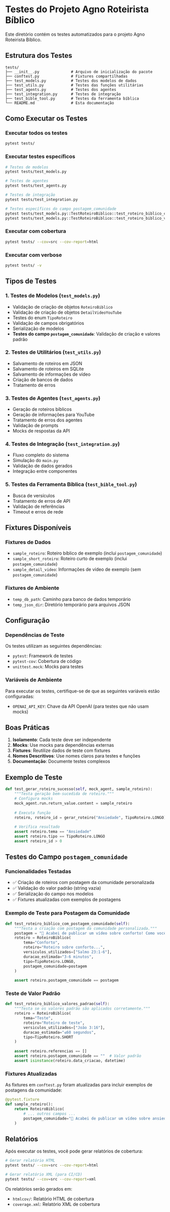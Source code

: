 # Testes do Projeto Agno Roteirista Bíblico

Este diretório contém os testes automatizados para o projeto Agno Roteirista Bíblico.

## Estrutura dos Testes

```
tests/
├── __init__.py              # Arquivo de inicialização do pacote
├── conftest.py              # Fixtures compartilhadas
├── test_models.py           # Testes dos modelos de dados
├── test_utils.py            # Testes das funções utilitárias
├── test_agents.py           # Testes dos agentes
├── test_integration.py      # Testes de integração
├── test_bible_tool.py       # Testes da ferramenta bíblica
└── README.md                # Esta documentação
```

## Como Executar os Testes

### Executar todos os testes
```bash
pytest tests/
```

### Executar testes específicos
```bash
# Testes de modelos
pytest tests/test_models.py

# Testes de agentes
pytest tests/test_agents.py

# Testes de integração
pytest tests/test_integration.py

# Testes específicos do campo postagem_comunidade
pytest tests/test_models.py::TestRoteiroBiblico::test_roteiro_biblico_com_postagem_comunidade
pytest tests/test_models.py::TestRoteiroBiblico::test_roteiro_biblico_valores_padrao
```

### Executar com cobertura
```bash
pytest tests/ --cov=src --cov-report=html
```

### Executar com verbose
```bash
pytest tests/ -v
```

## Tipos de Testes

### 1. Testes de Modelos (`test_models.py`)
- Validação de criação de objetos `RoteiroBiblico`
- Validação de criação de objetos `DetailVideoYouTube`
- Testes do enum `TipoRoteiro`
- Validação de campos obrigatórios
- Serialização de modelos
- **Testes do campo `postagem_comunidade`**: Validação de criação e valores padrão

### 2. Testes de Utilitários (`test_utils.py`)
- Salvamento de roteiros em JSON
- Salvamento de roteiros em SQLite
- Salvamento de informações de vídeo
- Criação de bancos de dados
- Tratamento de erros

### 3. Testes de Agentes (`test_agents.py`)
- Geração de roteiros bíblicos
- Geração de informações para YouTube
- Tratamento de erros dos agentes
- Validação de prompts
- Mocks de respostas da API

### 4. Testes de Integração (`test_integration.py`)
- Fluxo completo do sistema
- Simulação do `main.py`
- Validação de dados gerados
- Integração entre componentes

### 5. Testes da Ferramenta Bíblica (`test_bible_tool.py`)
- Busca de versículos
- Tratamento de erros de API
- Validação de referências
- Timeout e erros de rede

## Fixtures Disponíveis

### Fixtures de Dados
- `sample_roteiro`: Roteiro bíblico de exemplo (inclui `postagem_comunidade`)
- `sample_short_roteiro`: Roteiro curto de exemplo (inclui `postagem_comunidade`)
- `sample_detail_video`: Informações de vídeo de exemplo (sem `postagem_comunidade`)

### Fixtures de Ambiente
- `temp_db_path`: Caminho para banco de dados temporário
- `temp_json_dir`: Diretório temporário para arquivos JSON

## Configuração

### Dependências de Teste
Os testes utilizam as seguintes dependências:
- `pytest`: Framework de testes
- `pytest-cov`: Cobertura de código
- `unittest.mock`: Mocks para testes

### Variáveis de Ambiente
Para executar os testes, certifique-se de que as seguintes variáveis estão configuradas:
- `OPENAI_API_KEY`: Chave da API OpenAI (para testes que não usam mocks)

## Boas Práticas

1. **Isolamento**: Cada teste deve ser independente
2. **Mocks**: Use mocks para dependências externas
3. **Fixtures**: Reutilize dados de teste com fixtures
4. **Nomes Descritivos**: Use nomes claros para testes e funções
5. **Documentação**: Documente testes complexos

## Exemplo de Teste

```python
def test_gerar_roteiro_sucesso(self, mock_agent, sample_roteiro):
    """Testa geração bem-sucedida de roteiro."""
    # Configura mocks
    mock_agent.run.return_value.content = sample_roteiro
    
    # Executa função
    roteiro, roteiro_id = gerar_roteiro("Ansiedade", TipoRoteiro.LONGO)
    
    # Verifica resultado
    assert roteiro.tema == "Ansiedade"
    assert roteiro.tipo == TipoRoteiro.LONGO
    assert roteiro_id > 0
```

## Testes do Campo `postagem_comunidade`

### Funcionalidades Testadas
- ✅ Criação de roteiros com postagem da comunidade personalizada
- ✅ Validação do valor padrão (string vazia)
- ✅ Serialização do campo nos modelos
- ✅ Fixtures atualizadas com exemplos de postagens

### Exemplo de Teste para Postagem da Comunidade

```python
def test_roteiro_biblico_com_postagem_comunidade(self):
    """Testa a criação com postagem da comunidade personalizada."""
    postagem = "🙏 Acabei de publicar um vídeo sobre conforto! Como você encontra paz em momentos difíceis? Compartilhe sua experiência nos comentários! ✨"
    roteiro = RoteiroBiblico(
        tema="Conforto",
        roteiro="Roteiro sobre conforto...",
        versiculos_utilizados=["Salmo 23:1-6"],
        duracao_estimada="3-6 minutos",
        tipo=TipoRoteiro.LONGO,
        postagem_comunidade=postagem
    )
    
    assert roteiro.postagem_comunidade == postagem
```

### Teste de Valor Padrão

```python
def test_roteiro_biblico_valores_padrao(self):
    """Testa se os valores padrão são aplicados corretamente."""
    roteiro = RoteiroBiblico(
        tema="Teste",
        roteiro="Roteiro de teste",
        versiculos_utilizados=["João 3:16"],
        duracao_estimada="≤60 segundos",
        tipo=TipoRoteiro.SHORT
    )
    
    assert roteiro.referencias == []
    assert roteiro.postagem_comunidade == ""  # Valor padrão
    assert isinstance(roteiro.data_criacao, datetime)
```

### Fixtures Atualizadas

As fixtures em `conftest.py` foram atualizadas para incluir exemplos de postagens da comunidade:

```python
@pytest.fixture
def sample_roteiro():
    return RoteiroBiblico(
        # ... outros campos ...
        postagem_comunidade="🙏 Acabei de publicar um vídeo sobre ansiedade! Como você lida com momentos de preocupação? Compartilhe suas estratégias nos comentários! ✨"
    )
```

## Relatórios

Após executar os testes, você pode gerar relatórios de cobertura:

```bash
# Gerar relatório HTML
pytest tests/ --cov=src --cov-report=html

# Gerar relatório XML (para CI/CD)
pytest tests/ --cov=src --cov-report=xml
```

Os relatórios serão gerados em:
- `htmlcov/`: Relatório HTML de cobertura
- `coverage.xml`: Relatório XML de cobertura 